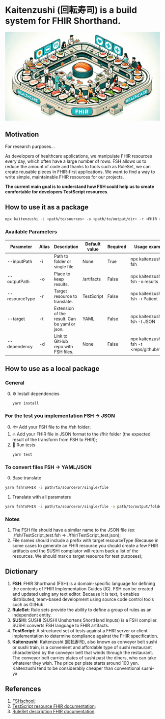 # Kaitenzushi (回転寿司) is a build system for FHIR Shorthand.
![Kaitenzushi banner](https://raw.githubusercontent.com/beda-software/kaitenzushi/main/kaitenzushiBanner.jpg)

## Motivation
For research purposes...

As developers of healthcare applications, we manipulate FHIR resources every day, which often have a large number of rows. FSH allows us to reduce the amount of code and thanks to tools such as RuleSet, we can create reusable pieces in FHIR-first applications. We want to find a way to write simple, maintainable FHIR resources for our projects.

**The current main goal is to understand how FSH could help us to create comfortable for developers TestScript resources.**
## How to use it as a package
```bash
npx kaitenzushi -i <path/to/sources> -o <path/to/output/dir> -r <FHIR resource name>
```
### Available Parameters
| Parameter      | Alias | Description                                   | Default value | Required | Usage example                                |
|----------------|-------|-----------------------------------------------|---------------|----------|----------------------------------------------|
| --inputPath    | -i    | Path to folder or single file.                | None          | True     | npx kaitenzushi -i fsh                       |
| --outputPath   | -o    | Place to keep results.                        | /artifacts    | False    | npx kaitenzushi -i fsh -o results            |
| --resourceType | -r    | Target resource to translate.                 | TestScript    | False    | npx kaitenzushi -i fsh -r Patient            |
| --target       | -t    | Extension of the result. Can be yaml or json. | YAML          | False    | npx kaitenzushi -i fsh -t JSON               |
| --dependency   | -d    | Link to GitHub repo with FSH files.           | None          | False    | npx kaitenzushi -i fsh -t <reps/github/repo> |

## How to use as a local package
### General
0. ⚙️ Install dependencies
   ```bash
   yarn install
   ```
### For the test you implementation FSH -> JSON
0. 🐟 Add your FSH file to the /fsh folder;
1. 🔥 Add your FHIR file in JSON format to the /fhir folder (the expected result of the transform from FSH to FHIR);
2. 🧪 Run tests
   ```bash
   yarn test
   ```
### To convert files FSH -> YAML/JSON
0. Base translate
  ```bash
  yarn fshToFHIR -i path/to/source/or/single/file
  ```
1. Translate with all parameters
  ```bash
  yarn fshToFHIR -i path/to/source/or/single/file -o path/to/output/folder -r TestScript -e yaml
  ```
### Notes
1. The FSH file should have a similar name to the JSON file (ex: ./fsh/TestScript_test.fsh => ./fhir/TestScript_test.json);
2. File names should include a prefix with target resourceType (Because in some cases to generate an FHIR resource you should create a few FHIR artifacts and the SUSHI compilator will return back a list of the resources. We should mark a target resource for test purposes);
## Dictionary
1. **FSH**: FHIR Shorthand (FSH) is a domain-specific language for defining the contents of FHIR Implementation Guides (IG). FSH can be created and updated using any text editor. Because it is text, it enables distributed, team-based development using source code control tools such as GitHub.
2. **RuleSet**: Rule sets provide the ability to define a group of rules as an independent entity.
3. **SUSHI**: SUSHI (SUSHI Unshortens ShortHand Inputs) is a FSH compiler. SUSHI converts FSH language to FHIR artifacts.
4. **TestScript**: A structured set of tests against a FHIR server or client implementation to determine compliance against the FHIR specification.
5. **Kaitenzushi**: Kaitenzushi (回転寿司), also known as conveyor belt sushi or sushi train, is a convenient and affordable type of sushi restaurant characterized by the conveyor belt that winds through the restaurant. The conveyor belt carries plates of sushi past the diners, who can take whatever they wish. The price per plate starts around 100 yen. Kaitenzushi tend to be considerably cheaper than conventional sushi-ya.

## References
1. [FSHschool](https://fshschool.org/docs/);
2. [TestScript resource FHIR documentation](https://build.fhir.org/testscript.html);
3. [RuleSet description FHIR documentation](https://build.fhir.org/ig/HL7/fhir-shorthand/reference.html#defining-rule-sets).

